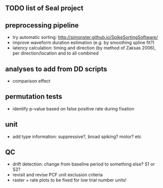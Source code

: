 TODO list of Seal project
-------------------------


preprocessing pipeline
----------------------
  - try automatic sorting: http://simonster.github.io/SpikeSortingSoftware/
  - improve waveform duration estimation (e.g. by smoothing spline fit?)
  - latency calculation: timing and direction (by method of Zaksas 2006), per direction/location and to all combined


analyses to add from DD scripts
-------------------------------
  - comparison effect


permutation tests
-----------------
  - identify p-value based on false positive rate during fixation


unit
----
  - add type information: suppressive?, broad spiking? motor? etc


QC
--
  - drift detection: change from baseline period to something else? S1 or S2?
  - revisit and revise PCF unit exclusion criteria
  - raster + rate plots to be fixed for low trial number units!